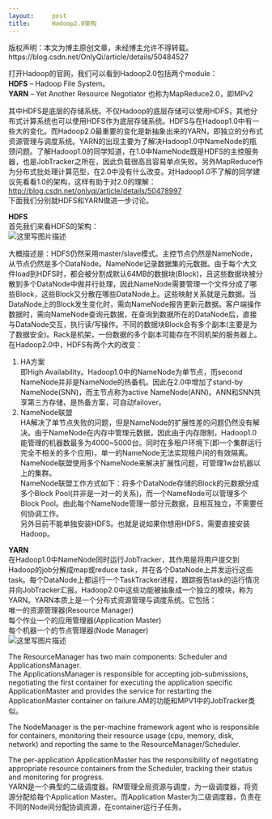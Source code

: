 ```yaml
---
layout:     post
title:      Hadoop2.0架构
---
```

<div id="article_content" class="article_content clearfix csdn-tracking-statistics" data-pid="blog" data-mod="popu_307" data-dsm="post">
								<div class="article-copyright">
					版权声明：本文为博主原创文章，未经博主允许不得转载。					https://blog.csdn.net/OnlyQi/article/details/50484527				</div>
								            <div id="content_views" class="markdown_views prism-atom-one-dark">
							<!-- flowchart 箭头图标 勿删 -->
							<svg xmlns="http://www.w3.org/2000/svg" style="display: none;"><path stroke-linecap="round" d="M5,0 0,2.5 5,5z" id="raphael-marker-block" style="-webkit-tap-highlight-color: rgba(0, 0, 0, 0);"></path></svg>
							<p>打开Hadoop的官网，我们可以看到Hadoop2.0包括两个module： <br>
<strong>HDFS</strong> – Hadoop File System。 <br>
<strong>YARN</strong> – Yet Another Resource Negotiator 也称为MapReduce2.0，即MPv2</p>

<p>其中HDFS是底层的存储系统。不仅Hadoop的底层存储可以使用HDFS，其他分布式计算系统也可以使用HDFS作为底层存储系统。HDFS与在Hadoop1.0中有一些大的变化。而Hadoop2.0最重要的变化是新抽象出来的YARN，即独立的分布式资源管理与调度系统。YARN的出现主要为了解决Hadoop1.0中NameNode的瓶颈问题。了解Hadoop1.0的同学知道，在1.0中NameNode既是HDFS的主控服务器，也是JobTracker之所在，因此负载很高且容易单点失败。另外MapReduce作为分布式批处理计算范型，在2.0中没有什么改变。对Hadoop1.0不了解的同学建议先看看1.0的架构，这样有助于对2.0的理解： <br>
<a href="http://blog.csdn.net/onlyqi/article/details/50478997" rel="nofollow">http://blog.csdn.net/onlyqi/article/details/50478997</a> <br>
下面我们分别就HDFS和YARN做进一步讨论。</p>

<p><strong>HDFS</strong> <br>
首先我们来看HDFS的架构： <br>
<img src="https://img-blog.csdn.net/20160108161256106" alt="这里写图片描述" title=""></p>

<p>大概描述是：HDFS仍然采用master/slave模式。主控节点仍然是NameNode，从节点仍然是多个DataNode。NameNode记录数据集的元数据。由于每个大文件load到HDFS时，都会被分割成默认64MB的数据块(Block)，且这些数据块被分散到多个DataNode中做并行处理，因此NameNode需要管理一个文件分成了哪些Block，这些Block又分散在哪些DataNode上。这些映射关系就是元数据。当DataNode上的Block发生变化时，需向NameNode报告更新元数据。客户端操作数据时，需向NameNode查询元数据，在查询到数据所在的DataNode后，直接与DataNode交互，执行读/写操作。不同的数据块Block会有多个副本(主要是为了数据安全)。Rack是机架，一份数据的多个副本可能存在不同机架的服务器上。 <br>
在Hadoop2.0中，HDFS有两个大的改变：</p>

<ol>
<li>HA方案 <br>
即High Availability。Hadoop1.0中的NameNode为单节点，而second NameNode并非是NameNode的热备机。因此在2.0中增加了stand-by NameNode(SNN)，而主节点称为active NameNode(ANN)。ANN和SNN共享第三方存储，是热备方案，可自动failover。</li>
<li>NameNode联盟 <br>
HA解决了单节点失败的问题，但是NameNode的扩展性差的问题仍然没有解决。由于NameNode在内存中管理元数据，因此由于内存限制，Hadoop1.0能管理的机器数最多为4000~5000台。同时在多租户环境下(即一个集群运行完全不相关的多个应用)，单一的NameNode无法实现租户间的有效隔离。NameNode联盟使用多个NameNode来解决扩展性问题，可管理1w台机器以上的集群。 <br>
NameNode联盟工作方式如下：将多个DataNode存储的Block的元数据分成多个Block Pool(并非是一对一的关系)，而一个NameNode可以管理多个Block Pool。由此每个NameNode管理一部分元数据，且相互独立，不需要任何协调工作。 <br>
另外目前不能单独安装HDFS。也就是说如果你想用HDFS，需要直接安装Hadoop。</li>
</ol>

<p><strong>YARN</strong> <br>
在Hadoop1.0中NameNode同时运行JobTracker，其作用是将用户提交到Hadoop的job分解成map或reduce task，并在各个DataNode上并发运行这些task。每个DataNode上都运行一个TaskTracker进程，跟踪报告task的运行情况并向JobTracker汇报。Hadoop2.0中这些功能被抽象成一个独立的模块，称为YARN。YARN本质上是一个分布式资源管理与调度系统。它包括： <br>
唯一的资源管理器(Resource Manager) <br>
每个作业一个的应用管理器(Application Master) <br>
每个机器一个的节点管理器(Node Manager) <br>
<img src="https://img-blog.csdn.net/20160108172045423" alt="这里写图片描述" title=""></p>

<p>The ResourceManager has two main components: Scheduler and ApplicationsManager. <br>
 The ApplicationsManager is responsible for accepting job-submissions, negotiating the first container for executing the application specific ApplicationMaster and provides the service for restarting the ApplicationMaster container on failure.AM的功能和MPV1中的JobTracker类似。</p>

<p>The NodeManager is the per-machine framework agent who is responsible for containers, monitoring their resource usage (cpu, memory, disk, network) and reporting the same to the ResourceManager/Scheduler.</p>

<p>The per-application ApplicationMaster has the responsibility of negotiating appropriate resource containers from the Scheduler, tracking their status and monitoring for progress. <br>
YARN是一个典型的二级调度器。RM管理全局资源与调度，为一级调度器，将资源分配给每个Application Master。而Application Master为二级调度器，负责在不同的Node间分配协调资源，在container运行子任务。</p>            </div>
						<link href="https://csdnimg.cn/release/phoenix/mdeditor/markdown_views-9e5741c4b9.css" rel="stylesheet">
                </div>